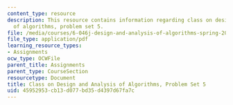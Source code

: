 ```yaml
---
content_type: resource
description: This resource contains information regarding class on design and analysis
  of algorithms, problem set 5.
file: /media/courses/6-046j-design-and-analysis-of-algorithms-spring-2015/45952953cb13d077bd35d4397d67fa7c_MIT6_046JS15_pset5.pdf
file_type: application/pdf
learning_resource_types:
- Assignments
ocw_type: OCWFile
parent_title: Assignments
parent_type: CourseSection
resourcetype: Document
title: Class on Design and Analysis of Algorithms, Problem Set 5
uid: 45952953-cb13-d077-bd35-d4397d67fa7c
---
```

